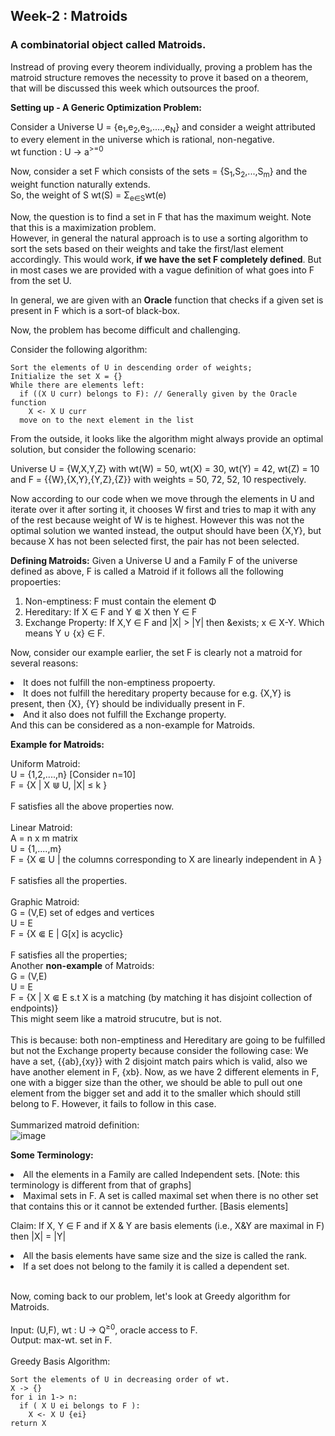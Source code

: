 ## Week-2 : Matroids

### A combinatorial object called Matroids.

Instread of proving every theorem individually, proving a problem has the matroid structure removes the necessity to prove it based on a theorem, that will be discussed this week which outsources the proof.

<b>Setting up - A Generic Optimization Problem:</b>

Consider a Universe U = {e<sub>1</sub>,e<sub>2</sub>,e<sub>3</sub>,....,e<sub>N</sub>} and consider a weight attributed to every element in the universe which is rational, non-negative.
  <br> wt function : U -> a<sup>>=0</sup>

Now, consider a set F which consists of the sets = {S<sub>1</sub>,S<sub>2</sub>,...,S<sub>m</sub>}
and the weight function naturally extends. 
<br>So, the weight of S wt(S) = &Sigma;<sub>e&isin;S</sub>wt(e)

Now, the question is to find a set in F that has the maximum weight. Note that this is a maximization problem.
<br>
However, in general the natural approach is to use a sorting algorithm to sort the sets based on their weights and take the first/last element accordingly. This would work, <b>if we have the set F completely defined</b>. But in most cases we are provided with a vague definition of what goes into F from the set U. 

In general, we are given with an <b>Oracle</b> function that checks if a given set is present in F which is a sort-of black-box.

Now, the problem has become difficult and challenging. 

Consider the following algorithm:
```
Sort the elements of U in descending order of weights;
Initialize the set X = {}
While there are elements left:
  if ((X U curr) belongs to F): // Generally given by the Oracle function
    X <- X U curr
  move on to the next element in the list
```

From the outside, it looks like the algorithm might always provide an optimal solution, but consider the following scenario:

Universe U = {W,X,Y,Z} with wt(W) = 50, wt(X) = 30, wt(Y) = 42, wt(Z) = 10
and F = {{W},{X,Y},{Y,Z},{Z}} with weights = 50, 72, 52, 10 respectively.

Now according to our code when we move through the elements in U and iterate over it after sorting it, it chooses W first and tries to map it with any of the rest because weight of W is te highest. However this was not the optimal solution we wanted instead, the output should have been {X,Y}, but because X has not been selected first, the pair has not been selected.

<b>Defining Matroids:</b>
Given a Universe U and a Family F of the universe defined as above, F is called a Matroid if it follows all the following propoerties:
<ol>
  <li>Non-emptiness: F must contain the element &Phi;</li>
  <li>Hereditary: If X &isin; F and Y &Subset; X then Y &isin; F</li>
  <li>Exchange Property: If X,Y &isin; F and |X| > |Y| then &exists; x &isin; X-Y. Which means Y &cup; {x} &isin; F.</li>
</ol>

Now, consider our example earlier, the set F is clearly not a matroid for several reasons:
<li>It does not fulfill the non-emptiness propoerty.</li>
<li>It does not fulfill the hereditary property because for e.g. {X,Y} is present, then {X}, {Y} should be individually present in F.</li>
<li>And it also does not fulfill the Exchange property.</li>
And this can be considered as a non-example for Matroids.

<b>Example for Matroids:</b>

Uniform Matroid: <br>
 U = {1,2,....,n} [Consider n=10] <br>
 F = {X | X &Cup; U, |X| &le; k } <br>
<br>
F satisfies all the above properties now. <br>
<br>
Linear Matroid:<br>
 A = n x m matrix <br>
 U = {1,....,m} <br>
 F = {X &Subset; U | the columns corresponding to X are linearly independent in A } <br>
<br>
F satisfies all the properties.<br>
<br>
Graphic Matroid:<br>
 G = (V,E) set of edges and vertices<br>
 U = E<br>
 F = {X &Subset; E | G[x] is acyclic}<br>
<br>
F satisfies all the properties;
<br>
Another <b>non-example</b> of Matroids:
<br>
 G = (V,E) <br>
 U = E<br>
 F = {X | X &Subset; E s.t X is a matching (by matching it has disjoint collection of endpoints)}<br>
This might seem like a matroid strucutre, but is not. <br>
<br>
This is because: both non-emptiness and Hereditary are going to be fulfilled but not the Exchange property because consider the following case:
We have a set, {{ab},{xy}} with 2 disjoint match pairs which is valid, also we have another element in F, {xb}. Now, as we have 2 different elements in F, one with a bigger size than the other, we should be able to pull out one element from the bigger set and add it to the smaller which should still belong to F. However, it fails to follow in this case.
<br>
<br>
Summarized matroid definition:<br>
![image](https://github.com/VIROOPAKSHC/BS-Level-Courses/assets/69083163/d7e7f745-84ee-4e55-8abf-76c031781b6d)
<br>

<b> Some Terminology: </b>
<li>All the elements in a Family are called Independent sets. [Note: this terminology is different from that of graphs]</li>
<li>Maximal sets in F. A set is called maximal set when there is no other set that contains this or it cannot be extended further. [Basis elements]</li>

Claim: If X, Y &isin; F and if X & Y are basis elements (i.e., X&Y are maximal in F) then |X| = |Y|
<li>All the basis elements have same size and the size is called the rank.</li>
<li>If a set does not belong to the family it is called a dependent set.</li>
<br>

Now, coming back to our problem, let's look at Greedy algorithm for Matroids.
<br><br>
Input: (U,F), wt : U -> Q<sup>&ge;0</sup>, oracle access to F. <br>
Output: max-wt. set in F.<br>
<br>
Greedy Basis  Algorithm:
```
Sort the elements of U in decreasing order of wt.
X -> {}
for i in 1-> n:
  if ( X U ei belongs to F ):
    X <- X U {ei}
return X
```
